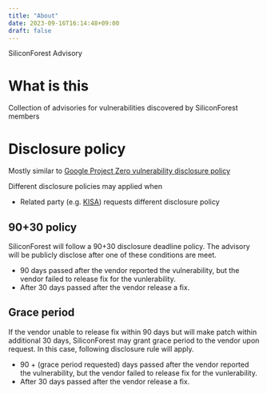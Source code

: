 ```yaml
---
title: "About"
date: 2023-09-16T16:14:48+09:00
draft: false
---
```


SiliconForest Advisory

# What is this

Collection of advisories for vulnerabilities discovered by SiliconForest
members

# Disclosure policy
Mostly similar to [Google Project Zero vulnerability disclosure policy](https://googleprojectzero.blogspot.com/p/vulnerability-disclosure-policy.html)

Different disclosure policies may applied when

* Related party (e.g. [KISA](https://knvd.krcert.or.kr/rewardExplain.do))
requests different disclosure policy

## 90+30 policy 
SiliconForest will follow a 90+30 disclosure deadline policy. The advisory
will be publicly disclose after one of these conditions are meet. 
 
* 90 days passed after the vendor reported the vulnerability, but the
vendor failed to release fix for the vunlerability.
* After 30 days passed after the vendor release a fix.

## Grace period
If the vendor unable to release fix within 90 days but will make
patch within additional 30 days, SiliconForest may grant grace period
to the vendor upon request. In this case, following disclosure rule will
apply.

* 90 + (grace period requested) days passed after the vendor reported the
vulnerability, but the vendor failed to release fix for the vunlerability.
* After 30 days passed after the vendor release a fix.

